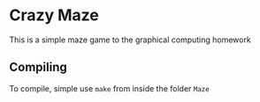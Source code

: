 # Crazy Maze

This is a simple maze game to the graphical computing homework

## Compiling

To compile, simple use `make` from inside the folder `Maze`


